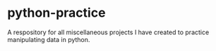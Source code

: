 # python-practice
A respository for all miscellaneous projects I have created to practice manipulating data in python.
